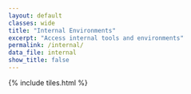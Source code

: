 ```yaml
---
layout: default
classes: wide
title: "Internal Environments"
excerpt: "Access internal tools and environments"
permalink: /internal/
data_file: internal
show_title: false
---
```


<style>
  .page__title {
    text-align: center;
  }
</style>

{% include tiles.html %}

